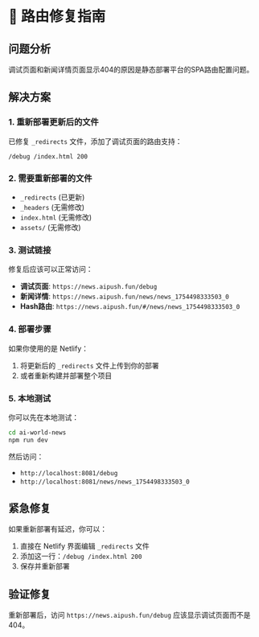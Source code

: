 # 🔧 路由修复指南

## 问题分析
调试页面和新闻详情页面显示404的原因是静态部署平台的SPA路由配置问题。

## 解决方案

### 1. 重新部署更新后的文件
已修复 `_redirects` 文件，添加了调试页面的路由支持：
```
/debug /index.html 200
```

### 2. 需要重新部署的文件
- `_redirects` (已更新)
- `_headers` (无需修改)
- `index.html` (无需修改)
- `assets/` (无需修改)

### 3. 测试链接
修复后应该可以正常访问：
- **调试页面**: `https://news.aipush.fun/debug`
- **新闻详情**: `https://news.aipush.fun/news/news_1754498333503_0`
- **Hash路由**: `https://news.aipush.fun/#/news/news_1754498333503_0`

### 4. 部署步骤
如果你使用的是 Netlify：
1. 将更新后的 `_redirects` 文件上传到你的部署
2. 或者重新构建并部署整个项目

### 5. 本地测试
你可以先在本地测试：
```bash
cd ai-world-news
npm run dev
```
然后访问：
- `http://localhost:8081/debug`
- `http://localhost:8081/news/news_1754498333503_0`

## 紧急修复
如果重新部署有延迟，你可以：
1. 直接在 Netlify 界面编辑 `_redirects` 文件
2. 添加这一行：`/debug /index.html 200`
3. 保存并重新部署

## 验证修复
重新部署后，访问 `https://news.aipush.fun/debug` 应该显示调试页面而不是404。